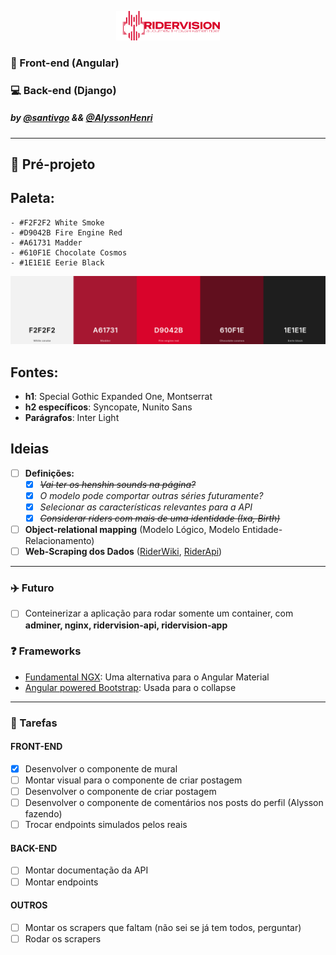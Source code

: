 <p align="center" width="100%">
    <img width="33%" src="https://raw.githubusercontent.com/santivgo/ridervision/refs/heads/main/pre-projeto/assets/ridervision-logo-colored.png"> 
</p>

### 🎨 Front-end (Angular)
### :computer: Back-end (Django)
##### by [@santivgo](github.com/santivgo) && [@AlyssonHenri](github.com/AlyssonHenri)
---
## :pencil: Pré-projeto 
## Paleta:
    - #F2F2F2 White Smoke
    - #D9042B Fire Engine Red
    - #A61731 Madder
    - #610F1E Chocolate Cosmos
    - #1E1E1E Eerie Black

![palette](https://raw.githubusercontent.com/santivgo/ridervision/refs/heads/main/pre-projeto/palette.png)

## Fontes:
  -  **h1**: Special Gothic Expanded One, Montserrat
  -  **h2 específicos**: Syncopate, Nunito Sans
  -  **Parágrafos**: Inter Light 
## Ideias
- [ ] **Definições:**
    - [x] ~~*Vai ter os henshin sounds na página?*~~
    - [x] *O modelo pode comportar outras séries futuramente?*
    - [x] *Selecionar as características relevantes para a API*
    - [x] ~~*Considerar riders com mais de uma identidade (Ixa, Birth)*~~
- [ ] **Object-relational mapping** (Modelo Lógico, Modelo Entidade-Relacionamento)
- [ ] **Web-Scraping dos Dados** ([RiderWiki](https://kamenrider.fandom.com/pt/wiki/Wiki_Kamen_Rider), [RiderApi](https://riderapi.netlify.app/))
---

### :airplane: Futuro
- [ ] Conteinerizar a aplicação para rodar somente um container, com **adminer, nginx, ridervision-api, ridervision-app**  
### :question: Frameworks
- [Fundamental NGX](https://sap.github.io/fundamental-ngx/#/core/home): Uma alternativa para o Angular Material
- [Angular powered Bootstrap](https://ng-bootstrap.github.io/): Usada para o collapse

---

### :hammer: Tarefas

#### FRONT-END
- [x] Desenvolver o componente de mural
- [ ] Montar visual para o componente de criar postagem
- [ ] Desenvolver o componente de criar postagem
- [ ] Desenvolver o componente de comentários nos posts do perfil (Alysson fazendo)
- [ ] Trocar endpoints simulados pelos reais

#### BACK-END
- [ ] Montar documentação da API
- [ ] Montar endpoints

#### OUTROS
- [ ] Montar os scrapers que faltam (não sei se já tem todos, perguntar)
- [ ] Rodar os scrapers